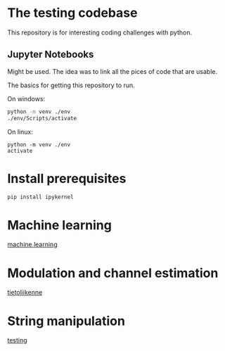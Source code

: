 # The testing codebase

This repository is for interesting coding challenges with python.

## Jupyter Notebooks

Might be used. The idea was to link all the pices of code that are usable.

The basics for getting this repository to run.

On windows:
```bash
python -m venv ./env
./env/Scripts/activate
```
On linux:
```
python -m venv ./env
activate
```

# Install prerequisites
```
pip install ipykernel
```

# Machine learning

[machine learning](./koneoppiminen/Syksy2024_projektitehtava.ipynb)

# Modulation and channel estimation

[tietoliikenne](./tietoliikenne/kotiteht/)

# String manipulation
[testing](./testing/find.ipynb)